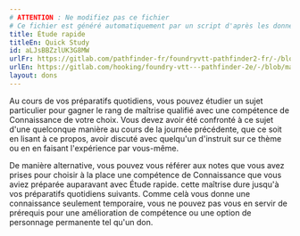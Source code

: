 ```yaml
---
# ATTENTION : Ne modifiez pas ce fichier
# Ce fichier est généré automatiquement par un script d'après les données du module Foundry VTT officiel et de sa traduction
title: Étude rapide
titleEn: Quick Study
id: aLJsBBZzlUK3G8MW
urlFr: https://gitlab.com/pathfinder-fr/foundryvtt-pathfinder2-fr/-/blob/master/data/feats/aLJsBBZzlUK3G8MW.htm
urlEn: https://gitlab.com/hooking/foundry-vtt---pathfinder-2e/-/blob/master/packs/data/feats.db/quick-study.json
layout: dons
---
```

Au cours de vos préparatifs quotidiens, vous pouvez étudier un sujet particulier pour gagner le rang de maîtrise qualifié avec une compétence de Connaissance de votre choix. Vous devez avoir été confronté à ce sujet d'une quelconque manière au cours de la journée précédente, que ce soit en lisant à ce propos, avoir discuté avec quelqu'un d'instruit sur ce thème ou en en faisant l'expérience par vous-même.

De manière alternative, vous pouvez vous référer aux notes que vous avez prises pour choisir à la place une compétence de Connaissance que vous aviez préparée auparavant avec Étude rapide. cette maîtrise dure jusqu'à vos préparatifs quotidiens suivants. Comme celà vous donne une connaissance seulement temporaire, vous ne pouvez pas vous en servir de prérequis pour une amélioration de compétence ou une option de personnage permanente tel qu'un don.
